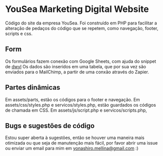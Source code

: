 # YouSea Marketing Digital Website
Código do site da empresa YouSea.
Foi construído em PHP para facilitar a alteração de pedaços do código que se repetem, como navegação, footer, scripts e css.

## Form
Os formulários fazem conexão com Google Sheets, com ajuda do snippet de [dwyl](https://github.com/dwyl/learn-to-send-email-via-google-script-html-no-server)
Os dados são inseridos em uma tabela, que por sua vez são enviados para o MailChimp, a partir de uma conxão através do Zapier.

## Partes dinâmicas
Em assets/parts, estão os códigos para o footer e navegação.
Em assets/css/styles.php e servicos/styles.php, estão guardados os códigos de chamada em CSS.
Em assets/js/script.php e servicos/scripts.php, 

## Bugs e sugestões de código
Estou super aberta à sugestões, então se houver uma maneira mais otimizada ou que seja de manutenção mais fácil, por favor abrir uma issue ou enviar um email para mim em yonashiro.mellina@gmail.com :)
